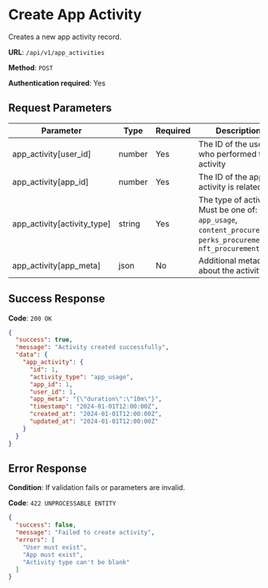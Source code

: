 # Create App Activity

Creates a new app activity record.

**URL**: `/api/v1/app_activities`

**Method**: `POST`

**Authentication required**: Yes

## Request Parameters

| Parameter | Type | Required | Description |
|-----------|------|----------|-------------|
| app_activity[user_id] | number | Yes | The ID of the user who performed the activity |
| app_activity[app_id] | number | Yes | The ID of the app the activity is related to |
| app_activity[activity_type] | string | Yes | The type of activity. Must be one of: `app_usage`, `content_procurement`, `perks_procurement`, `nft_procurement` |
| app_activity[app_meta] | json | No | Additional metadata about the activity |

## Success Response

**Code**: `200 OK`

```json
{
  "success": true,
  "message": "Activity created successfully",
  "data": {
    "app_activity": {
      "id": 1,
      "activity_type": "app_usage",
      "app_id": 1,
      "user_id": 1,
      "app_meta": "{\"duration\":\"10m\"}",
      "timestamp": "2024-01-01T12:00:00Z",
      "created_at": "2024-01-01T12:00:00Z",
      "updated_at": "2024-01-01T12:00:00Z"
    }
  }
}
```

## Error Response

**Condition**: If validation fails or parameters are invalid.

**Code**: `422 UNPROCESSABLE ENTITY`

```json
{
  "success": false,
  "message": "Failed to create activity",
  "errors": [
    "User must exist",
    "App must exist",
    "Activity type can't be blank"
  ]
}
```